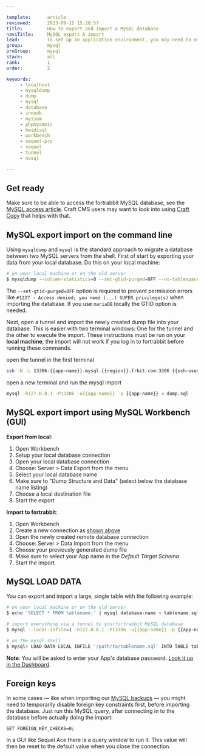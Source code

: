 ```yaml
---

template:      article
reviewed:      2023-09-15 15:28:57
title:         How to export and import a MySQL database
naviTitle:     MySQL export & import
lead:          To set up an application environment, you may need to migrate existing data. The following examples deal with exporting and importing MySQL data from one environment (local machine) to another (fortrabbit). The same steps apply in reverse, but the to and from login details need to be swapped.
group:         mysql
proGroup:      mysql
stack:         all
rank:          1
order:         2

keywords:
     - localhost
     - mysqldump
     - dump
     - mysql
     - database
     - innodb
     - myisam
     - phpmyadmin
     - heidisql
     - workbench
     - sequel-pro
     - sequel
     - tunnel
     - nosql

---
```



## Get ready

Make sure to be able to access the fortrabbit MySQL database, see the [MySQL access article](/mysql). Craft CMS users may want to look into using [Craft Copy](/craft-deploy-craft-copy) that helps with that.

## MySQL export import on the command line

Using `mysqldump` and `mysql` is the standard approach to migrate a database between two MySQL servers from the shell. First of start by exporting your data from your local database. Do this on your local machine:

```bash
# on your local machine or on the old server
$ mysqldump --column-statistics=0 --set-gtid-purged=OFF --no-tablespaces -u{{local-db-user}} -p{{local-password}} {{local-db-name}} > dump.sql
```

The `--set-gtid-purged=OFF` option is required to prevent permission errors like `#1227 - Access denied; you need (...) SUPER privilege(s)` when importing the database. If you use `mariaDB` locally the GTID option is needed.

Next, open a tunnel and import the newly created dump file into your database. This is easier with two terminal windows: One for the tunnel and the other to execute the import. These instructions must be run on your **local machine**, the import will not work if you log in to fortrabbit before running these commands.

open the tunnel in the first terminal

```bash
ssh -N -L 13306:{{app-name}}.mysql.{{region}}.frbit.com:3306 {{ssh-user}}@tunnel.{{region}}.frbit.com
```

open a new terminal and run the mysql import

```bash
mysql -h127.0.0.1 -P13306 -u{{app-name}} -p {{app-name}} < dump.sql
```

## MySQL export import using MySQL Workbench (GUI)

**Export from local**:

1. Open Workbench
2. Setup your local database connection
3. Open your local database connection
4. Choose: Server > Data Export from the menu
5. Select your local database name
6. Make sure to "Dump Structure and Data" (select below the database name listing)
7. Choose a local destination file
8. Start the export

**Import to fortrabbit**:

1. Open Workbench
2. Create a new connection as [shown above](#toc-mysql-via-gui)
3. Open the newly created remote database connection
4. Choose: Server > Data Import from the menu
5. Choose your previously generated dump file
6. Make sure to select your App name in the *Default Target Schema*
7. Start the import

## MySQL LOAD DATA

You can export and import a large, single table with the following example:

```bash
# on your local machine or on the old server
$ echo 'SELECT * FROM tablename;' | mysql database-name > tablename.sql

# import everything via a tunnel to yourfortrabbit MySQL database
$ mysql --local-infile=1 -h127.0.0.1 -P13306 -u{{app-name}} -p {{app-name}}

# on the mysql shell
$ mysql> LOAD DATA LOCAL INFILE '/path/to/tablename.sql' INTO TABLE tablename;
```

**Note**: You will be asked to enter your App's database password. [Look it up in the Dashboard](https://dashboard.fortrabbit.com/apps/{{app-name}}#mysql).

## Foreign keys

In some cases — like when importing our [MySQL backups](/backups) — you might need to temporarily disable foreign key constraints first, before importing the database. Just run this MySQL query, after connecting in to the database before actually doing the import:

```mysql
SET FOREIGN_KEY_CHECKS=0;
```

In a GUI like Sequel Ace there is a query window to run it. This value will then be reset to the default value when you close the connection.
